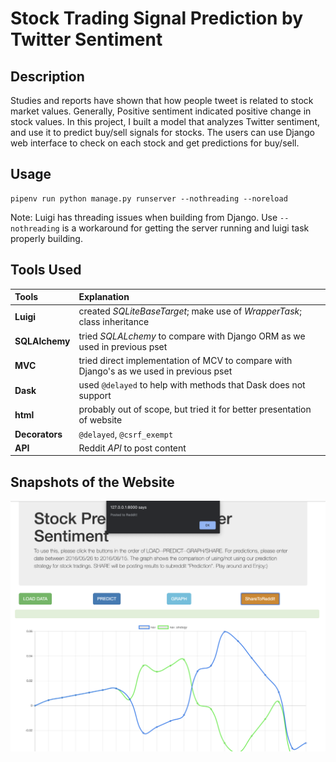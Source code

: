 # Stock Trading Signal Prediction by Twitter Sentiment


## Description

Studies and reports have shown that how people tweet is related to stock market values. Generally, Positive sentiment indicated positive change in stock values. In this project, I built a model that analyzes Twitter sentiment, and use it to predict buy/sell signals for stocks. The users can use Django web interface to check on each stock and get predictions for buy/sell.


## Usage

```
pipenv run python manage.py runserver --nothreading --noreload
```
Note: Luigi has threading issues when building from Django. Use `--nothreading` is a workaround for getting the server running and luigi task properly building.


## Tools Used


| Tools         |Explanation            |
| :-------------|:----------------------|
|**Luigi**      |created *SQLiteBaseTarget*; make use of *WrapperTask*; class inheritance|
|**SQLAlchemy** |tried *SQLALchemy* to compare with Django ORM as we used in previous pset|
|**MVC**        |tried direct implementation of MCV to compare with Django's as we used in previous pset|
|**Dask**       |used `@delayed` to help with methods that Dask does not support|
|**html**       |probably out of scope, but tried it for better presentation of website|
|**Decorators** |`@delayed`, `@csrf_exempt`|
|**API**        |Reddit *API* to post content|


## Snapshots of the Website
![Alt text](screen_shot.jpg?raw=true "Screen Shot")
